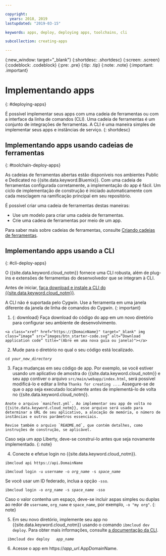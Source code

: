 ```yaml
---

copyright:
  years: 2018, 2019
lastupdated: "2019-03-15"

keywords: apps, deploy, deploying apps, toolchains, cli

subcollection: creating-apps

---
```


{:new_window: target="_blank"}
{:shortdesc: .shortdesc}
{:screen: .screen}
{:codeblock: .codeblock}
{:pre: .pre}
{:tip: .tip}
{:note: .note}
{:important: .important}

# Implementando apps
{: #deploying-apps}

É possível implementar seus apps com uma cadeia de ferramentas ou com a interface da linha de comandos (CLI). Uma cadeia de ferramentas é um conjunto de integrações de ferramentas. A CLI é uma maneira simples de implementar seus apps e instâncias de serviço.
{: shortdesc}

## Implementando apps usando cadeias de ferramentas
{: #toolchain-deploy-apps}

As cadeias de ferramentas abertas estão disponíveis nos ambientes Public e Dedicated no {{site.data.keyword.Bluemix}}. Com uma cadeia de ferramentas configurada corretamente, a implementação do app é fácil. Um ciclo de implementação de construção é iniciado automaticamente com cada mesclagem na ramificação principal em seu repositório.

É possível criar uma cadeia de ferramentas destas maneiras:
* Use um modelo para criar uma cadeia de ferramentas.
* Crie uma cadeia de ferramentas por meio de um app.

Para saber mais sobre cadeias de ferramentas, consulte [Criando cadeias de ferramentas](/docs/services/ContinuousDelivery?topic=ContinuousDelivery-toolchains_getting_started).

## Implementando apps usando a CLI
{: #cli-deploy-apps}

O {{site.data.keyword.cloud_notm}} fornece uma CLI robusta, além de plug-ins e extensões de ferramentas do desenvolvedor que se integram à CLI.

Antes de iniciar, [faça download e instale a CLI do {{site.data.keyword.cloud_notm}}](/docs/cli?topic=cloud-cli-ibmcloud-cli).

A CLI não é suportada pelo Cygwin. Use a ferramenta em uma janela diferente da janela de linha de comandos do Cygwin.
{: important}

  1. {: download} Faça download do código do app em um novo diretório para configurar seu ambiente de desenvolvimento.

    <a class="xref" href="https://{DomainName}" target="_blank" img class=“image” src=“images/btn_starter-code.svg” alt=“Download application code” title="(Abre em uma nova guia ou janela)"></a>

  2. Mude para o diretório no qual o seu código está localizado.

  <pre class="pre"><code class="hljs">cd <var class="keyword varname">your_new_directory</var></code></pre>

  3.  Faça mudanças em seu código de app. Por exemplo, se você estiver usando um aplicativo de amostra do {{site.data.keyword.cloud_notm}} e seu app contiver o arquivo `src/main/webapp/index.html`, será possível modificá-lo e editar a linha `Thanks for creating ...`. Assegure-se de que o app seja executado localmente antes de implementá-lo de volta no {{site.data.keyword.cloud_notm}}.

    Anote o arquivo `manifest.yml`. Ao implementar seu app de volta no {{site.data.keyword.cloud_notm}}, esse arquivo será usado para determinar a URL de seu aplicativo, a alocação de memória, o número de instâncias e outros parâmetros essenciais.

    Revise também o arquivo `README.md`, que contém detalhes, como instruções de construção, se aplicável.

  Caso seja um app Liberty, deve-se construí-lo antes que seja novamente implementado.
  {: note}

  4. Conecte e efetue login no {{site.data.keyword.cloud_notm}}.

  <pre class="pre"><code class="hljs">ibmcloud api https://api.<span class="keyword" data-hd-keyref="DomainName">DomainName</span></code></pre>

  <pre class="pre"><code class="hljs">ibmcloud login -u <var class="keyword varname" data-hd-keyref="user_ID">username</var> -o <var class="keyword varname" data-hd-keyref="org_name">org_name</var> -s <var class="keyword varname" data-hd-keyref="space_name">space_name</var></code></pre>

  Se você usar um ID federado, inclua a opção `-sso`.

  <pre class="pre"><code class="hljs">ibmcloud login -o <var class="keyword varname" data-hd-keyref="org_name">org_name</var> -s <var class="keyword varname" data-hd-keyref="space_name">space_name</var> -sso</code></pre>

  Caso o valor contenha um espaço, deve-se incluir aspas simples ou duplas ao redor de `username`, `org_name` e `space_name`, por exemplo, `-o "my org"`.
  {: note}

  5. Em seu novo diretório, implemente seu app no {{site.data.keyword.cloud_notm}} usando o comando `ibmcloud dev deploy`. Para obter mais informações, consulte [a documentação da CLI](/docs/cli/idt?topic=cloud-cli-idt-cli#deploy).

  <pre class="pre"><code class="hljs"> ibmcloud dev deploy  <var class="keyword varname" data-hd-keyref="app_name"> app_name </var> </code></pre>

  6. Acesse o app em https://<var class="keyword varname" data-hd-keyref="app_url">app_url</var>.<span class="keyword" data-hd-keyref="APPDomain">AppDomainName</span>.
